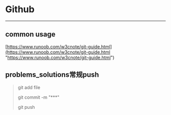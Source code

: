 # Github
----------
## common usage
[https://www.runoob.com/w3cnote/git-guide.html](https://www.runoob.com/w3cnote/git-guide.html "https://www.runoob.com/w3cnote/git-guide.html")

## problems_solutions常规push
> git add file
> 
> git commit -m "***"
> 
> git push



